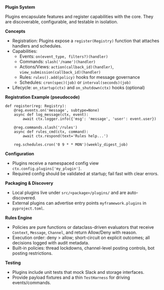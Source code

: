 **Plugin System**

Plugins encapsulate features and register capabilities with the core. They are discoverable, configurable, and testable in isolation.

**Concepts**
- Registration: Plugins expose a `register(Registry)` function that attaches handlers and schedules.
- Capabilities:
  - Events: `on(event_type, filters?)(handler)`
  - Commands: `slash('/name')(handler)`
  - Actions/Views: `action(callback_id)(handler)`, `view_submission(callback_id)(handler)`
  - Rules: `rules().add(policy)` hooks for message governance
  - Schedules: `cron(spec)(job)` or `interval(seconds)(job)`
- Lifecycle: `on_startup(ctx)` and `on_shutdown(ctx)` hooks (optional)

**Registration Example (pseudocode)**
```
def register(reg: Registry):
    @reg.events.on('message', subtype=None)
    async def log_message(ctx, event):
        await ctx.logger.info({'msg': 'message', 'user': event.user})

    @reg.commands.slash('/rules')
    async def rules_cmd(ctx, command):
        await ctx.respond(text='Rules help...')

    reg.schedules.cron('0 9 * * MON')(weekly_digest_job)
```

**Configuration**
- Plugins receive a namespaced config view `ctx.config.plugins['my_plugin']`.
- Required config should be validated at startup; fail fast with clear errors.

**Packaging & Discovery**
- Local plugins live under `src/<package>/plugins/` and are auto-discovered.
- External plugins can advertise entry points `myframework.plugins` in `pyproject.toml`.

**Rules Engine**
- Policies are pure functions or dataclass-driven evaluators that receive `Context`, `Message`, `Channel`, and return Allow/Deny with reason.
- Execution order: deny > allow; short-circuit on explicit outcomes; all decisions logged with audit metadata.
- Built-in policies: thread lockdowns, channel-level posting controls, bot posting restrictions.

**Testing**
- Plugins include unit tests that mock Slack and storage interfaces.
- Provide payload fixtures and a thin `TestHarness` for driving events/commands.


